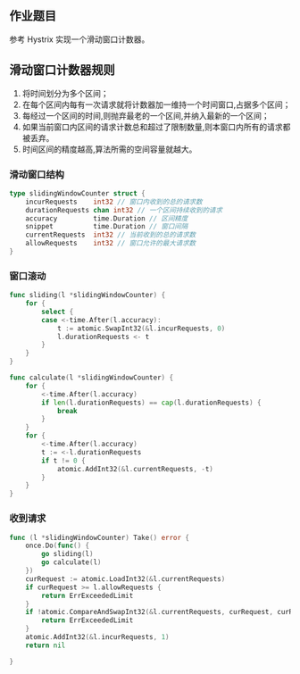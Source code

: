## 作业题目
参考 Hystrix 实现一个滑动窗口计数器。

## 滑动窗口计数器规则

1. 将时间划分为多个区间；
2. 在每个区间内每有一次请求就将计数器加一维持一个时间窗口,占据多个区间；
3. 每经过一个区间的时间,则抛弃最老的一个区间,并纳入最新的一个区间；
4. 如果当前窗口内区间的请求计数总和超过了限制数量,则本窗口内所有的请求都被丢弃。
5. 时间区间的精度越高,算法所需的空间容量就越大。

### 滑动窗口结构

```go
type slidingWindowCounter struct {
	incurRequests    int32 // 窗口内收到的总的请求数
	durationRequests chan int32 // 一个区间持续收到的请求
	accuracy         time.Duration // 区间精度
	snippet          time.Duration // 窗口间隔
	currentRequests  int32 // 当前收到的总的请求数
	allowRequests    int32 // 窗口允许的最大请求数
}
```

### 窗口滚动

```go
func sliding(l *slidingWindowCounter) {
	for {
		select {
		case <-time.After(l.accuracy):
			t := atomic.SwapInt32(&l.incurRequests, 0)
			l.durationRequests <- t
		}
	}
}

func calculate(l *slidingWindowCounter) {
	for {
		<-time.After(l.accuracy)
		if len(l.durationRequests) == cap(l.durationRequests) {
			break
		}
	}
	for {
		<-time.After(l.accuracy)
		t := <-l.durationRequests
		if t != 0 {
			atomic.AddInt32(&l.currentRequests, -t)
		}
	}
}
```
### 收到请求

```go
func (l *slidingWindowCounter) Take() error {
	once.Do(func() {
		go sliding(l)
		go calculate(l)
	})
	curRequest := atomic.LoadInt32(&l.currentRequests)
	if curRequest >= l.allowRequests {
		return ErrExceededLimit
	}
	if !atomic.CompareAndSwapInt32(&l.currentRequests, curRequest, curRequest+1) {
		return ErrExceededLimit
	}
	atomic.AddInt32(&l.incurRequests, 1)
	return nil

}
```